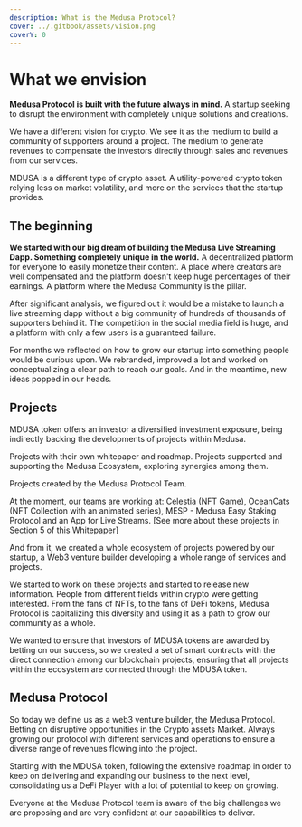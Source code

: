 ```yaml
---
description: What is the Medusa Protocol?
cover: ../.gitbook/assets/vision.png
coverY: 0
---
```


# What we envision

**Medusa Protocol is built with the future always in mind.** A startup seeking to disrupt the environment with completely unique solutions and creations.&#x20;

We have a different vision for crypto. We see it as the medium to build a community of supporters around a project. The medium to generate revenues to compensate the investors directly through sales and revenues from our services.&#x20;

MDUSA is a different type of crypto asset. A utility-powered crypto token relying less on market volatility, and more on the services that the startup provides.&#x20;

## The beginning

**We started with our big dream of building the Medusa Live Streaming Dapp. Something completely unique in the world.** A decentralized platform for everyone to easily monetize their content. A place where creators are well compensated and the platform doesn't keep huge percentages of their earnings. A platform where the Medusa Community is the pillar.

After significant analysis, we figured out it would be a mistake to launch a live streaming dapp without a big community of hundreds of thousands of supporters behind it. The competition in the social media field is huge, and a platform with only a few users is a guaranteed failure.&#x20;

For months we reflected on how to grow our startup into something people would be curious upon. We rebranded, improved a lot and worked on conceptualizing a clear path to reach our goals. And in the meantime, new ideas popped in our heads.&#x20;

## Projects

MDUSA token offers an investor a diversified investment exposure, being indirectly backing the developments of projects within Medusa.

Projects with their own whitepaper and roadmap. Projects supported and supporting the Medusa Ecosystem, exploring synergies among them.

Projects created by the Medusa Protocol Team.&#x20;

At the moment, our teams are working at: Celestia (NFT Game), OceanCats (NFT Collection with an animated series), MESP - Medusa Easy Staking Protocol and an App for Live Streams. \[See more about these projects in Section 5 of this Whitepaper]

And from it, we created a whole ecosystem of projects powered by our startup, a Web3 venture builder developing a whole range of services and projects.

We started to work on these projects and started to release new information. People from different fields within crypto were getting interested. From the fans of NFTs, to the fans of DeFi tokens, Medusa Protocol is capitalizing this diversity and using it as a path to grow our community as a whole.

We wanted to ensure that investors of MDUSA tokens are awarded by betting on our success, so we created a set of smart contracts with the direct connection among our blockchain projects, ensuring that all projects within the ecosystem are connected through the MDUSA token.

## Medusa Protocol

So today we define us as a web3 venture builder, the Medusa Protocol. Betting on disruptive opportunities in the Crypto assets Market. Always growing our protocol with different services and operations to ensure a diverse range of revenues flowing into the project.

Starting with the MDUSA token, following the extensive roadmap in order to keep on delivering and expanding our business to the next level, consolidating us a DeFi Player with a lot of potential to keep on growing.

Everyone at the Medusa Protocol team is aware of the big challenges we are proposing and are very confident at our capabilities to deliver.
